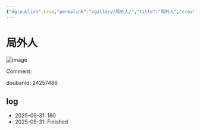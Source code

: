 ```yaml
---
{"dg-publish":true,"permalink":"/gallery/局外人/","title":"局外人","created":"2025-06-02T12:37:17.181+08:00"}
---
```



# 局外人

![image](https://hiraeth-picbed.oss-cn-beijing.aliyuncs.com/20250531154923.webp)

Comment: 



doubanId: 24257486

## log

- 2025-05-31: 160
- 2025-05-31: Finished
